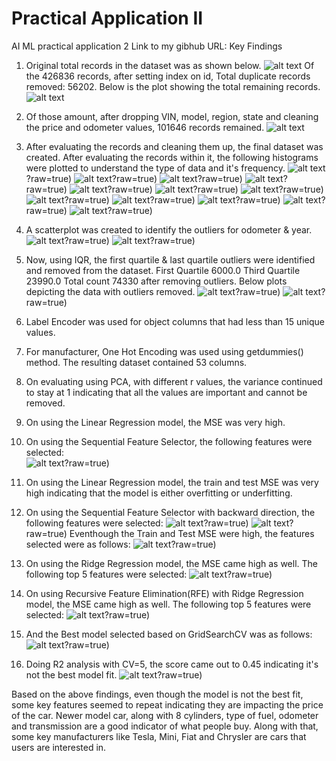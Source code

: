 # Practical Application II
AI ML practical application 2
Link to my gibhub URL: 
Key Findings
1. Original total records in the dataset was as shown below.
![alt text](https://github.com/Pankil-Patel/practical_application_II/blob/main/images/1_Barplot_records_with_null_values.PNG)
   Of the 426836 records, after setting index on id, Total duplicate records removed: 56202. Below is the plot showing the total remaining records.
 ![alt text](https://github.com/Pankil-Patel/practical_application_II/blob/main/images/2_Barplot_records_after_duplicates.PNG)
 2. Of those amount, after dropping VIN, model, region, state and cleaning the price and odometer values, 101646 records remained. 
 ![alt text](https://github.com/Pankil-Patel/practical_application_II/blob/main/images/3_Barplot_records_after_removing_unwanted_columns.png)
 3. After evaluating the records and cleaning them up, the final dataset was created. After evaluating the records within it, the following histograms were plotted to understand the type of data and it's frequency.
 ![alt text](https://github.com/Pankil-Patel/practical_application_II/blob/main/images/4a_Histogram_Price.PNG)?raw=true)
 ![alt text](https://github.com/Pankil-Patel/practical_application_II/blob/main/images/4b_Histogram_year.PNG)?raw=true)
 ![alt text](https://github.com/Pankil-Patel/practical_application_II/blob/main/images/4c_Histogram_manufacturer.PNG)?raw=true)
 ![alt text](https://github.com/Pankil-Patel/practical_application_II/blob/main/images/4d_Histogram_condition.PNG)?raw=true)
 ![alt text](https://github.com/Pankil-Patel/practical_application_II/blob/main/images/4e_Histogram_cylinders.PNG)?raw=true)
 ![alt text](https://github.com/Pankil-Patel/practical_application_II/blob/main/images/4f_Histogram_fuel.PNG)?raw=true)
 ![alt text](https://github.com/Pankil-Patel/practical_application_II/blob/main/images/4g_Histogram_odometer.PNG)?raw=true)
 ![alt text](https://github.com/Pankil-Patel/practical_application_II/blob/main/images/4h_Histogram_titlestatus.PNG)?raw=true)
 ![alt text](https://github.com/Pankil-Patel/practical_application_II/blob/main/images/4i_Histogram_transmission.PNG)?raw=true)
 ![alt text](https://github.com/Pankil-Patel/practical_application_II/blob/main/images/4j_Histogram_drive.PNG)?raw=true)
 ![alt text](https://github.com/Pankil-Patel/practical_application_II/blob/main/images/4k_Histogram_type.PNG)?raw=true)
 ![alt text](https://github.com/Pankil-Patel/practical_application_II/blob/main/images/4l_Histogram_paint_color.PNG)?raw=true)
 
 4. A scatterplot was created to identify the outliers for odometer & year. 
 ![alt text](https://github.com/Pankil-Patel/practical_application_II/blob/main/images/5a_year_vs_price.PNG)?raw=true)
 ![alt text](https://github.com/Pankil-Patel/practical_application_II/blob/main/images/5b_odometer_vs_price.PNG)?raw=true)

 5. Now, using IQR, the first quartile & last quartile outliers were identified and removed from the dataset. 
      First Quartile 6000.0
      Third Quartile 23990.0
      Total count 74330 after removing outliers.
    Below plots depicting the data with outliers removed.
 ![alt text](https://github.com/Pankil-Patel/practical_application_II/blob/main/images/5c_year_vs_price_nooutliers.PNG)?raw=true)
 ![alt text](https://github.com/Pankil-Patel/practical_application_II/blob/main/images/5d_odometer_vs_price_nooutliers.PNG)?raw=true)

 6. Label Encoder was used for object columns that had less than 15 unique values.
 7. For manufacturer, One Hot Encoding was used using getdummies() method. The resulting dataset contained 53 columns.
 8. On evaluating using PCA, with different r values, the variance continued to stay at 1 indicating that all the values are 
    important and cannot be removed. 
 9. On using the Linear Regression model, the MSE was very high.

 10. On using the Sequential Feature Selector, the following features were selected:   
 ![alt text](https://github.com/Pankil-Patel/practical_application_II/blob/main/images/10_LinearRegression_SequentialFeatureSelection.PNG)?raw=true)
 7. On using the Linear Regression model, the train and test MSE was very high indicating that the model is either overfitting or underfitting.
 8. On using the Sequential Feature Selector with backward direction, the following features were selected:
  ![alt text](https://github.com/Pankil-Patel/practical_application_II/blob/main/images/11_TrainTestMSE_SFS_LinearRegression_BackwardSelector.PNG)?raw=true)
   ![alt text](https://github.com/Pankil-Patel/practical_application_II/blob/main/images/11_TrainTestMSE_SFS_LinearRegression.PNG)?raw=true)
    Eventhough the Train and Test MSE were high, the features selected were as follows:
       ![alt text](https://github.com/Pankil-Patel/practical_application_II/blob/main/images/12_SelectedFeatures_BackwardSelection.PNG)?raw=true)
 9. On using the Ridge Regression model, the MSE came high as well. The following top 5 features were selected:
 ![alt text](https://github.com/Pankil-Patel/practical_application_II/blob/main/images/13_RidgeRegression_MSE_FeatureSelection.PNG)?raw=true)
 10. On using Recursive Feature Elimination(RFE) with Ridge Regression model, the MSE came high as well. The following top 5 features were selected:
  ![alt text](https://github.com/Pankil-Patel/practical_application_II/blob/main/images/14_RFE_RidgeRegression_MSE_FeatureSelection.PNG)?raw=true)
11. And the Best model selected based on GridSearchCV was as follows:
  ![alt text](https://github.com/Pankil-Patel/practical_application_II/blob/main/images/15_CrossValidation_GridSearchCV_BestModel_MSE.PNG)?raw=true)
12. Doing R2 analysis with CV=5, the score came out to 0.45 indicating it's not the best model fit.
  ![alt text](https://github.com/Pankil-Patel/practical_application_II/blob/main/images/16_R2_CoefficientofDetermination.PNG)?raw=true)

 Based on the above findings, even though the model is not the best fit, some key features seemed to repeat indicating they are impacting the price of the car. Newer model car, along with 8 cylinders, type of fuel, odometer and transmission are a good indicator of what people buy. Along with that, some key manufacturers like Tesla, Mini, Fiat and Chrysler are cars that users are interested in.

